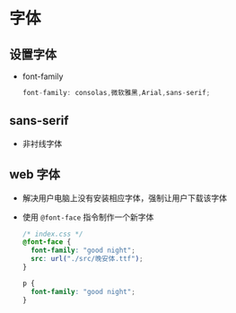 # 字体

## 设置字体

  - font-family

    ```javascript
    font-family: consolas,微软雅黑,Arial,sans-serif;
    ```

## sans-serif

  - 非衬线字体

## web 字体

  - 解决用户电脑上没有安装相应字体，强制让用户下载该字体

  - 使用 `@font-face` 指令制作一个新字体

    ```css
    /* index.css */
    @font-face {
      font-family: "good night";
      src: url("./src/晚安体.ttf");
    }

    p {
      font-family: "good night";
    }
    ```
